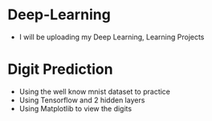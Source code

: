 # Deep-Learning
- I will be uploading my Deep Learning, Learning Projects

# Digit Prediction
- Using the well know mnist dataset to practice
- Using Tensorflow and 2 hidden layers
- Using Matplotlib to view the digits
